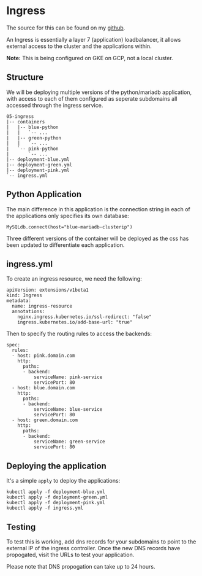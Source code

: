 # Ingress

The source for this can be found on my [github](https://github.com/mrmcshane/k8s-training/tree/master/05-ingress).

An Ingress is essentially a layer 7 (application) loadbalancer, it allows external access to the cluster and the applications within.

**Note:** This is being configured on GKE on GCP, not a local cluster.

## Structure

We will be deploying multiple versions of the python/mariadb application, with access to each of them configured as seperate subdomains all accessed through the ingress service.
```
05-ingress
|-- containers
|   |-- blue-python
|   |   `-- ...
|   |-- green-python
|   |   `-- ...
|   `-- pink-python
|       `-- ...
|-- deployment-blue.yml
|-- deployment-green.yml
|-- deployment-pink.yml
`-- ingress.yml
```


## Python Application

The main difference in this application is the connection string in each of the applications only specifies its own database:
```
MySQLdb.connect(host="blue-mariadb-clusterip")
```

Three different versions of the container will be deployed as the css has been updated to differentiate each application.


## ingress.yml

To create an ingress resource, we need the following:
```
apiVersion: extensions/v1beta1
kind: Ingress
metadata:
  name: ingress-resource
  annotations:
    nginx.ingress.kubernetes.io/ssl-redirect: "false"
    ingress.kubernetes.io/add-base-url: "true"
```

Then to specify the routing rules to access the backends:
```
spec:
  rules:
  - host: pink.domain.com
    http:
      paths:
      - backend:
          serviceName: pink-service
          servicePort: 80
  - host: blue.domain.com
    http:
      paths:
      - backend:
          serviceName: blue-service
          servicePort: 80
  - host: green.domain.com
    http:
      paths:
      - backend:
          serviceName: green-service
          servicePort: 80
```
 

## Deploying the application

It's a simple `apply` to deploy the applications:
```
kubectl apply -f deployment-blue.yml
kubectl apply -f deployment-green.yml
kubectl apply -f deployment-pink.yml
kubectl apply -f ingress.yml
```


## Testing

To test this is working, add dns records for your subdomains to point to the external IP of the ingress controller. Once the new DNS records have propogated, visit the URLs to test your application. 

Please note that DNS propogation can take up to 24 hours.